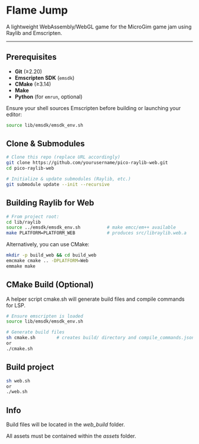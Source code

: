 # Flame Jump

A lightweight WebAssembly/WebGL game for the MicroGim game jam using Raylib and Emscripten.

---

## Prerequisites

- **Git** (≥2.20)  
- **Emscripten SDK** (`emsdk`)  
- **CMake** (≥3.14)  
- **Make**  
- **Python** (for `emrun`, optional)

Ensure your shell sources Emscripten before building or launching your editor:

```bash
source lib/emsdk/emsdk_env.sh
```
## Clone & Submodules
```bash
# Clone this repo (replace URL accordingly)
git clone https://github.com/yourusername/pico-raylib-web.git
cd pico-raylib-web

# Initialize & update submodules (Raylib, etc.)
git submodule update --init --recursive
```

## Building Raylib for Web
```bash
# From project root:
cd lib/raylib
source ../emsdk/emsdk_env.sh          # make emcc/em++ available
make PLATFORM=PLATFORM_WEB            # produces src/libraylib.web.a
```
Alternatively, you can use CMake:
```bash
mkdir -p build_web && cd build_web
emcmake cmake .. -DPLATFORM=Web
emmake make
```

## CMake Build (Optional)

A helper script cmake.sh will generate build files and compile commands for LSP.
```bash
# Ensure emscripten is loaded
source lib/emsdk/emsdk_env.sh

# Generate build files
sh cmake.sh        # creates build/ directory and compile_commands.json
or
./cmake.sh
```

## Build project
```bash
sh web.sh
or
./web.sh
```
## Info

Build files will be located in the *web_build* folder.

All assets must be contained within the *assets* folder.
